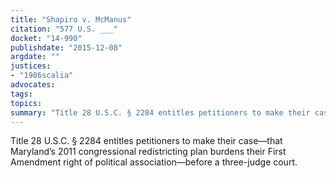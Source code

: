 ```yaml
---
title: "Shapiro v. McManus"
citation: "577 U.S. ___"
docket: "14-990"
publishdate: "2015-12-08"
argdate: ""
justices:
- "1986scalia"
advocates:
tags:
topics:
summary: "Title 28 U.S.C. § 2284 entitles petitioners to make their case—that Maryland’s 2011 congressional redistricting plan burdens their First Amendment right of political association—before a three-judge court."
---
```

Title 28 U.S.C. § 2284 entitles petitioners to make their case—that Maryland’s 2011 congressional redistricting plan burdens their First Amendment right of political association—before a three-judge court.

